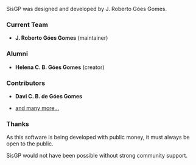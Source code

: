 SisGP was designed and developed by J. Roberto Góes Gomes.

### Current Team

* **J. Roberto Góes Gomes** (maintainer)

### Alumni

* **Helena C. B. Góes Gomes** (creator)

### Contributors

* **Davi C. B. de Góes Gomes**

* [and many more...](https://github.com/JRGGRoberto/proecsisgp/graphs/contributors)

### Thanks


As this software is being developed with public money, it must always be open 
to the public.

SisGP would not have been possible without strong community support.
